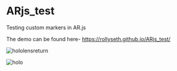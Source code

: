 # ARjs_test
Testing custom markers in AR.js

The demo can be found here- https://rollyseth.github.io/ARjs_test/ 



![hololensreturn](https://user-images.githubusercontent.com/9293705/30521585-b6635216-9b76-11e7-9e7b-fddefa789f27.png)

![holo](https://user-images.githubusercontent.com/9293705/30521654-e468d892-9b77-11e7-9db6-7300d6926fe1.jpg)
